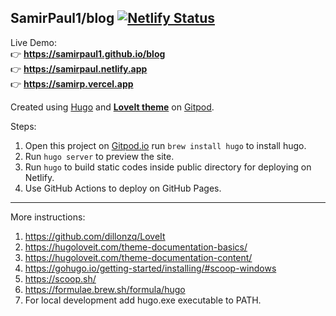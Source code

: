 ## SamirPaul1/blog [![Netlify Status](https://api.netlify.com/api/v1/badges/b2fde2d8-bfe0-4d04-851e-7a528c86808e/deploy-status)](https://app.netlify.com/sites/samirpaul/deploys)

Live Demo: \
👉 **https://samirpaul1.github.io/blog** \
👉 **https://samirpaul.netlify.app**  \
👉 **https://samirp.vercel.app**

Created using [Hugo](https://gohugo.io/getting-started/installing/#scoop-windows) and [**LoveIt theme**](https://github.com/dillonzq/LoveIt) on [Gitpod](https://samirpaul1-blog-8zguo58spg6.ws-us71.gitpod.io/).

Steps:
1. Open this project on [Gitpod.io](https://samirpaul1-blog-8zguo58spg6.ws-us71.gitpod.io/) run ```brew install hugo``` to install hugo.
2. Run ```hugo server``` to preview the site. 
3. Run ```hugo``` to build static codes inside public directory for deploying on Netlify.
4. Use GitHub Actions to deploy on GitHub Pages.

---

More instructions:
1. https://github.com/dillonzq/LoveIt
2. https://hugoloveit.com/theme-documentation-basics/
3. https://hugoloveit.com/theme-documentation-content/
4. https://gohugo.io/getting-started/installing/#scoop-windows
5. https://scoop.sh/
6. https://formulae.brew.sh/formula/hugo
7. For local development add hugo.exe executable to PATH.
